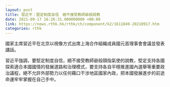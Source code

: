 ```yaml
---
layout: post
title: 習近平：堅定制度自信　絕不接受教師爺般說教
date: 2021-09-17 16:26:31.000000000 +08:00
link: https://news.rthk.hk/rthk/ch/component/k2/1611049-20210917.htm
categories: rthk
---
```


國家主席習近平在北京以視像方式出席上海合作組織成員國元首理事會會議並發表講話。

習近平強調，要堅定制度自信，絕不接受教師爺般頤指氣使的說教，堅定支持各國探索適合本國國情的發展道路和治理模式，要支持各自平穩推進國內選舉等重要政治議程，絕不允許外部勢力以任何藉口干涉地區國家內政，把本國發展進步的前途命運牢牢掌握在自己手中。

